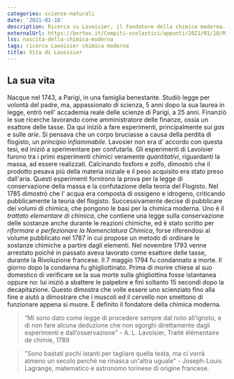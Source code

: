 ```yaml
---
categories: scienze-naturali
date: '2021-01-18'
description: Ricerca su Lavoisier, il fondatore della chimica moderna.
externalUrl: https://bortox.it/Compiti-scolastici/appunti/2021/01/18/Ricerca-Lavoisier.html
lss: nascita-della-chimica-moderna
tags: ricerca Lavoisier chimica moderna
title: Vita di Lavoisier
---
```


## La sua vita

Nacque nel 1743, a Parigi, in una famiglia benestante. Studiò legge per volontà del padre, ma, appassionato di scienza, 5 anni dopo la sua laurea in legge, entrò nell' accademia reale delle scienze di Parigi, a 25 anni. Finanziò le sue ricerche lavorando come amministratore delle finanze, ossia un esattore delle tasse. Da qui iniziò a fare esperimenti, principalmente sui _gas_ e sulle _arie_. Si pensava che un corpo bruciasse a causa della perdita di flogisto, un _principio infiammabile_. Lavosier non era d' accordo con questa tesi, ed iniziò a sperimentare per confutarla. Gli esperimenti di Lavoisier furono tra i primi esperimenti chimici veramente _quantitativi_, riguardanti la massa, ad essere realizzati. Calcinando fosforo e zolfo, dimostrò che il prodotto pesava più della materia iniziale e il peso acquisito era stato preso dall'aria. Questi esperimenti fornirono la prova per la legge di conservazione della massa e la confutazione della teoria del Flogisto. Nel 1785 dimostrò che l' acqua era composta di ossigeno e idrogeno, criticando pubblicamente la teoria del flogisto. Successivamente decise di pubblicare dei volumi di chimica, che pongono le basi per la chimica moderna. Uno è il _trattato elementare di chimica_, che contiene una legge sulla conservazione delle sostanze anche durante le reazioni chimiche, ed è stato scritto per _riformare e perfezionare la Nomenclatura Chimica_, forse riferendosi al volume pubblicato nel 1787 in cui propose un metodo di ordinare le sostanze chimiche a partire dagli elementi. Nel novembre 1793 venne arrestato poiché in passato aveva lavorato come esattore delle tasse, durante la Rivoluzione francese. Il 7 maggio 1794 fu condannato a morte. Il giorno dopo la condanna fu ghigliottinato. Prima di morire chiese al suo domestico di verificare se la sua morte sulla ghigliottina fosse istantanea oppure no: lui iniziò a sbattere le palpebre e finì soltanto 15 secondi dopo la decapitazione. Questo dimostra che volle essere uno scienziato fino alla fine e aiutò a dimostrare che i muscoli ed il cervello non smettono di funzionare appena si muore. È definito il fondatore della chimica moderna.

>“Mi sono dato come legge di procedere sempre dal
noto all’ignoto, e di non fare alcuna deduzione che
non sgorghi direttamente dagli esperimenti e
dall’osservazione” - A. L. Lavoisier, Traité
élémentaire de chimie, 1789

>"Sono bastati pochi istanti per tagliare quella testa, 
ma ci vorrà almeno un secolo perchè ne rinasca un'altra uguale"  - Joseph-Louis Lagrange, matematico e astronomo torinese di origine francese.
